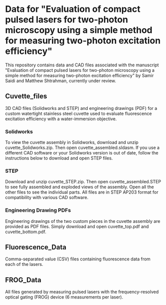 # Data for "Evaluation of compact pulsed lasers for two-photon microscopy using a simple method for measuring two-photon excitation efficiency"
This repository contains data and CAD files associated with the manuscript "Evaluation of compact pulsed lasers for two-photon microscopy using a simple method for measuring two-photon excitation efficiency" by Samir Saidi and Matthew Shtrahman, currently under review.

## Cuvette_files
3D CAD files (Solidworks and STEP) and engineering drawings (PDF) for a custom watertight stainless steel cuvette used to evaluate fluorescence excitation efficiency with a water-immersion objective.

### Solidworks
To view the cuvette assembly in Solidworks, download and unzip cuvette_Solidworks.zip. Then open cuvette_assembled.sldasm. If you use a different CAD software or your Solidworks version is out of date, follow the instructions below to download and open STEP files.

### STEP
Download and unzip cuvette_STEP.zip. Then open cuvette_assembled.STEP to see fully assembled and exploded views of the assembly. Open all the other files to see the individual parts. All files are in STEP AP203 format for compatibility with various CAD software.

### Engineering Drawing PDFs
Engineering drawings of the two custom pieces in the cuvette assembly are provided as PDF files. Simply download and open cuvette_top.pdf and cuvette_bottom.pdf.

## Fluorescence_Data
Comma-separated value (CSV) files containing fluorescence data from each of the lasers.

## FROG_Data
All files generated by measuring pulsed lasers with the frequency-resolved optical gating (FROG) device (6 measurements per laser).
